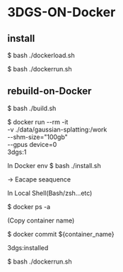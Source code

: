 # 3DGS-ON-Docker

## install 
$ bash ./dockerload.sh

$ bash ./dockerrun.sh 

## rebuild-on-Docker 
$ bash ./build.sh

$ docker run --rm -it  \
	-v ./data/gaussian-splatting:/work \
	--shm-size="100gb" \
	--gpus device=0  \
	3dgs:1


In Docker env 
$ bash ./install.sh

→ Eacape seaquence


In Local Shell(Bash/zsh...etc)

$ docker ps -a

(Copy container name)

$ docker commit ${container_name} 

3dgs:installed

$ bash ./dockerrun.sh


